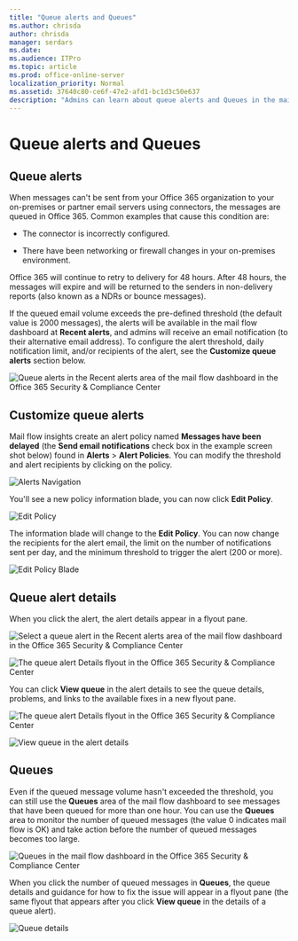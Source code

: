 ```yaml
---
title: "Queue alerts and Queues"
ms.author: chrisda
author: chrisda
manager: serdars
ms.date:
ms.audience: ITPro
ms.topic: article
ms.prod: office-online-server
localization_priority: Normal
ms.assetid: 37640c80-ce6f-47e2-afd1-bc1d3c50e637
description: "Admins can learn about queue alerts and Queues in the mail flow dashboard in the Office 365 Security & Compliance Center."
---
```


# Queue alerts and Queues

## Queue alerts

When messages can't be sent from your Office 365 organization to your on-premises or partner email servers using connectors, the messages are queued in Office 365. Common examples that cause this condition are:

- The connector is incorrectly configured.

- There have been networking or firewall changes in your on-premises environment.

Office 365 will continue to retry to delivery for 48 hours. After 48 hours, the messages will expire and will be returned to the senders in non-delivery reports (also known as a NDRs or bounce messages).

If the queued email volume exceeds the pre-defined threshold (the default value is 2000 messages), the alerts will be available in the mail flow dashboard at **Recent alerts**, and admins will receive an email notification (to their alternative email address). To configure the alert threshold, daily notification limit, and/or recipients of the alert, see the **Customize queue alerts** section below.

![Queue alerts in the Recent alerts area of the mail flow dashboard in the Office 365 Security & Compliance Center](media/5fc4a51c-6118-4270-960b-c6b176ef94ae.png)

## Customize queue alerts

Mail flow insights create an alert policy named **Messages have been delayed** (the **Send email notifications** check box in the example screen shot below) found in **Alerts** \> **Alert Policies**. You can modify the threshold and alert recipients by clicking on the policy.

![Alerts Navigation](media/efb95976-9e0b-484e-a2fd-093c5bc7a40f.png)

You'll see a new policy information blade, you can now click **Edit Policy**.

![Edit Policy](media/ed2aceae-3ee2-4849-a17e-87915987a7dd.png)

The information blade will change to the **Edit Policy**. You can now change the recipients for the alert email, the limit on the number of notifications sent per day, and the minimum threshold to trigger the alert (200 or more).

![Edit Policy Blade](media/c657cc74-7867-474c-b2c9-dc478449f990.png)

## Queue alert details

When you click the alert, the alert details appear in a flyout pane.

![Select a queue alert in the Recent alerts area of the mail flow dashboard in the Office 365 Security & Compliance Center](media/1f6b0e96-5b2c-41ef-9684-9d813b3fabe6.png)

![The queue alert Details flyout in the Office 365 Security & Compliance Center](media/105c8fff-912f-4763-8806-2740ebdecd4b.png)

You can click **View queue** in the alert details to see the queue details, problems, and links to the available fixes in a new flyout pane.

![The queue alert Details flyout in the Office 365 Security & Compliance Center](media/8ff60955-55ef-4f32-a966-85e02cb608d1.png)

![View queue in the alert details](media/4eb088fe-5dd9-4bf4-b959-c1bb2545c515.png)

## Queues

Even if the queued message volume hasn't exceeded the threshold, you can still use the **Queues** area of the mail flow dashboard to see messages that have been queued for more than one hour. You can use the **Queues** area to monitor the number of queued messages (the value 0 indicates mail flow is OK) and take action before the number of queued messages becomes too large.

![Queues in the mail flow dashboard in the Office 365 Security & Compliance Center](media/0ef6e2ef-dd22-4363-9d4a-b20a00babc9f.png)

When you click the number of queued messages in **Queues**, the queue details and guidance for how to fix the issue will appear in a flyout pane (the same flyout that appears after you click **View queue** in the details of a queue alert).

![Queue details](media/4eb088fe-5dd9-4bf4-b959-c1bb2545c515.png)
